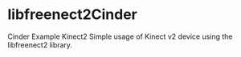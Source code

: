 # libfreenect2Cinder

Cinder Example Kinect2
Simple usage of Kinect v2 device using the libfreenect2 library.
